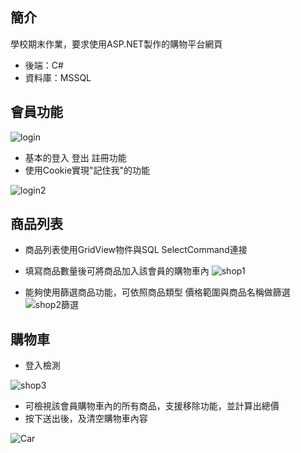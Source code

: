 ## 簡介

學校期末作業，要求使用ASP.NET製作的購物平台網頁

* 後端：C# 
* 資料庫：MSSQL

  
## 會員功能

![login](https://github.com/DMCDN/ASP.NET-Work/assets/128150279/222fc4db-193b-49f4-a5f5-0cbf6643ec60)

- 基本的登入 登出 註冊功能
- 使用Cookie實現"記住我"的功能

![login2](https://github.com/DMCDN/ASP.NET-Work/assets/128150279/4c1cdfdd-3e1e-4b5a-82a0-152c925360a6)

## 商品列表

- 商品列表使用GridView物件與SQL SelectCommand連接
- 填寫商品數量後可將商品加入該會員的購物車內
![shop1](https://github.com/DMCDN/ASP.NET-Work/assets/128150279/e1ea63eb-8c92-43d5-b508-a4ebb9b74708)

- 能夠使用篩選商品功能，可依照商品類型 價格範圍與商品名稱做篩選
![shop2篩選](https://github.com/DMCDN/ASP.NET-Work/assets/128150279/d1c1ae71-044a-4ece-8842-5fa7df25ae56)

## 購物車

- 登入檢測
  
![shop3](https://github.com/DMCDN/ASP.NET-Work/assets/128150279/ae49d7ed-1f0c-42d0-8379-89d80442d1fc)

- 可檢視該會員購物車內的所有商品，支援移除功能，並計算出總價
- 按下送出後，及清空購物車內容

![Car](https://github.com/DMCDN/ASP.NET-Work/assets/128150279/f9fbe907-b8b8-41fd-b711-3df42e7044e3)




